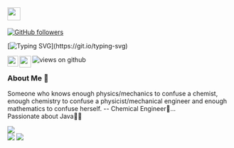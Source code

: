 ##  <img src="https://github.com/TheDudeThatCode/TheDudeThatCode/blob/master/Assets/Hi.gif" width="29px">
[![GitHub followers](https://img.shields.io/github/followers/ligmitz.svg?style=social&label=Followers)](https://github.com/ligmitz?tab=followers)

[![Typing SVG](https://readme-typing-svg.herokuapp.com?font=Architects+Daughter&color=C64B86&size=30&lines=Hi+there,+I+am+Shriya;A+Software+Developer;)](https://git.io/typing-svg)

<img src="https://komarev.com/ghpvc/?username=ligmitz&label=Views&color=green&style=flat-square" alt="views on github" />
<a href="https://www.linkedin.com/in/shriya-sankhyan-6717151a9/">
  <img align="left" width="24px" src="https://cdn.jsdelivr.net/npm/simple-icons@v3/icons/linkedin.svg"  />
</a>
<a href="https://twitter.com/shriya_sankhyan">
  <img align="left" width="26px" src="https://cdn.jsdelivr.net/npm/simple-icons@v3/icons/twitter.svg" />
</a>
<br />


### About Me 🚀
  Someone who knows enough physics/mechanics to confuse a chemist, enough chemistry to confuse a physicist/mechanical engineer and enough mathematics to confuse herself. -- Chemical Engineer🧪... </br>
   Passionate about Java👩‍💻 </br>
  
  

<img src="https://github-readme-stats.vercel.app/api?username=shriyasankhyan&&show_icons=true&count_private=true&theme=algolia"><br><img src="https://github-readme-streak-stats.herokuapp.com/?user=shriyasankhyan&theme=algolia"/>
<img src ="https://visitor-badge.laobi.icu/badge?page_id=shriyasankhyan.shriyasankhyan">

      
   
     
